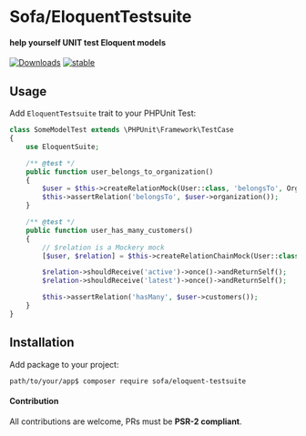 # Sofa/EloquentTestsuite

#### help yourself UNIT test Eloquent models

[![Downloads](https://poser.pugx.org/sofa/eloquent-testsuite/downloads)](https://packagist.org/packages/sofa/eloquent-testsuite) [![stable](https://poser.pugx.org/sofa/eloquent-testsuite/v/stable.svg)](https://packagist.org/packages/sofa/eloquent-testsuite)


## Usage

Add `EloquentTestsuite` trait to your PHPUnit Test:

```php
class SomeModelTest extends \PHPUnit\Framework\TestCase
{
    use EloquentSuite;

    /** @test */
    public function user_belongs_to_organization()
    {
        $user = $this->createRelationMock(User::class, 'belongsTo', Organization::class);
        $this->assertRelation('belongsTo', $user->organization());
    }

    /** @test */
    public function user_has_many_customers()
    {
        // $relation is a Mockery mock
        [$user, $relation] = $this->createRelationChainMock(User::class, 'hasMany', Customer::class);

        $relation->shouldReceive('active')->once()->andReturnSelf();
        $relation->shouldReceive('latest')->once()->andReturnSelf();

        $this->assertRelation('hasMany', $user->customers());
    }
}
```


## Installation

Add package to your project:

```
path/to/your/app$ composer require sofa/eloquent-testsuite
```

#### Contribution

All contributions are welcome, PRs must be **PSR-2 compliant**.
